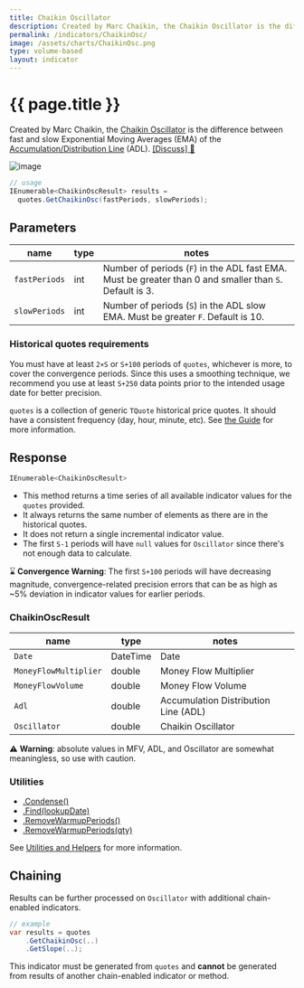 ```yaml
---
title: Chaikin Oscillator
description: Created by Marc Chaikin, the Chaikin Oscillator is the difference between fast and slow Exponential Moving Averages (EMA) of an Accumulation / Distribution Line (ADL).
permalink: /indicators/ChaikinOsc/
image: /assets/charts/ChaikinOsc.png
type: volume-based
layout: indicator
---
```


# {{ page.title }}

Created by Marc Chaikin, the [Chaikin Oscillator](https://en.wikipedia.org/wiki/Chaikin_Analytics#Chaikin_Oscillator) is the difference between fast and slow Exponential Moving Averages (EMA) of the [Accumulation/Distribution Line]({{site.baseurl}}/indicators/Adl/#content) (ADL).
[[Discuss] :speech_balloon:]({{site.github.repository_url}}/discussions/264 "Community discussion about this indicator")

![image]({{site.baseurl}}{{page.image}})

```csharp
// usage
IEnumerable<ChaikinOscResult> results =
  quotes.GetChaikinOsc(fastPeriods, slowPeriods);
```

## Parameters

| name | type | notes
| -- |-- |--
| `fastPeriods` | int | Number of periods (`F`) in the ADL fast EMA.  Must be greater than 0 and smaller than `S`.  Default is 3.
| `slowPeriods` | int | Number of periods (`S`) in the ADL slow EMA.  Must be greater `F`.  Default is 10.

### Historical quotes requirements

You must have at least `2×S` or `S+100` periods of `quotes`, whichever is more,  to cover the convergence periods.  Since this uses a smoothing technique, we recommend you use at least `S+250` data points prior to the intended usage date for better precision.

`quotes` is a collection of generic `TQuote` historical price quotes.  It should have a consistent frequency (day, hour, minute, etc).  See [the Guide]({{site.baseurl}}/guide/#historical-quotes) for more information.

## Response

```csharp
IEnumerable<ChaikinOscResult>
```

- This method returns a time series of all available indicator values for the `quotes` provided.
- It always returns the same number of elements as there are in the historical quotes.
- It does not return a single incremental indicator value.
- The first `S-1` periods will have `null` values for `Oscillator` since there's not enough data to calculate.

:hourglass: **Convergence Warning**: The first `S+100` periods will have decreasing magnitude, convergence-related precision errors that can be as high as ~5% deviation in indicator values for earlier periods.

### ChaikinOscResult

| name | type | notes
| -- |-- |--
| `Date` | DateTime | Date
| `MoneyFlowMultiplier` | double | Money Flow Multiplier
| `MoneyFlowVolume` | double | Money Flow Volume
| `Adl` | double | Accumulation Distribution Line (ADL)
| `Oscillator` | double | Chaikin Oscillator

:warning: **Warning**: absolute values in MFV, ADL, and Oscillator are somewhat meaningless, so use with caution.

### Utilities

- [.Condense()]({{site.baseurl}}/utilities#condense)
- [.Find(lookupDate)]({{site.baseurl}}/utilities#find-indicator-result-by-date)
- [.RemoveWarmupPeriods()]({{site.baseurl}}/utilities#remove-warmup-periods)
- [.RemoveWarmupPeriods(qty)]({{site.baseurl}}/utilities#remove-warmup-periods)

See [Utilities and Helpers]({{site.baseurl}}/utilities#utilities-for-indicator-results) for more information.

## Chaining

Results can be further processed on `Oscillator` with additional chain-enabled indicators.

```csharp
// example
var results = quotes
    .GetChaikinOsc(..)
    .GetSlope(..);
```

This indicator must be generated from `quotes` and **cannot** be generated from results of another chain-enabled indicator or method.
